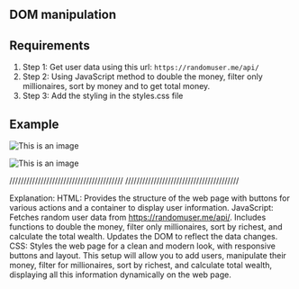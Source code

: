 ## DOM manipulation

## Requirements

1. Step 1: Get user data using this url: `https://randomuser.me/api/`
2. Step 2: Using JavaScript method to double the money, filter only millionaires, sort by money and to get total money.
3. Step 3: Add the styling in the styles.css file

## Example

![This is an image](./Screenshot/Screenshot1.png)

![This is an image](./Screenshot/Screenshot2.png)



////////////////////////////////////////
////////////////////////////////////////

Explanation:
HTML: Provides the structure of the web page with buttons for various actions and a container to display user information.
JavaScript:
Fetches random user data from https://randomuser.me/api/.
Includes functions to double the money, filter only millionaires, sort by richest, and calculate the total wealth.
Updates the DOM to reflect the data changes.
CSS: Styles the web page for a clean and modern look, with responsive buttons and layout.
This setup will allow you to add users, manipulate their money, filter for millionaires, sort by richest, and calculate total wealth, displaying all this information dynamically on the web page.